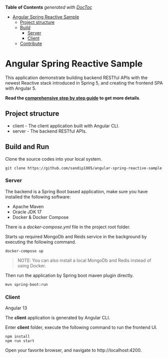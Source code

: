 <!-- START doctoc generated TOC please keep comment here to allow auto update -->
<!-- DON'T EDIT THIS SECTION, INSTEAD RE-RUN doctoc TO UPDATE -->
**Table of Contents**  *generated with [DocToc](https://github.com/thlorenz/doctoc)*

- [Angular Spring Reactive Sample](#angular-spring-reactive-sample)
  - [Project structure](#project-structure)
  - [Build](#build)
    - [Server](#server)
    - [Client](#client)
  - [Contribute](#contribute)

<!-- END doctoc generated TOC please keep comment here to allow auto update -->

# Angular Spring Reactive Sample

This application demonstrate building backend RESTful APIs with the newest Reactive stack introduced in Spring 5, and creating the frontend SPA with Angular 5.

**Read the [comprehensive step by step guide](GUIDE.md) to get more details**.

## Project structure

* client - The client application built with Angular CLI.
* server - The backend RESTful APIs.


## Build and Run

Clone the source codes into your local system.

```
git clone https://github.com/sandip1805/angular-spring-reactive-sample
```

### Server 

The backend is a Spring Boot based application, make sure you have installed the following software:

* Apache Maven
* Oracle JDK 17
* Docker & Docker Compose 

There is a *docker-compose.yml* file in the project root folder. 

Starts up required MongoDb and Reids service in the background by executing the following command.

```
docker-compose up
```

> NOTE: You can also install a local MongoDb and Redis instead of using Docker.

Then run the application by Spring boot maven plugin directly.

```
mvn spring-boot:run
```

### Client

Angular 13

The **client** application is generated by Angular CLI. 

Enter **client** folder, execute the following command to run the frontend UI.

```
npm install
npm run start
```

Open your favorite browser, and navigate to http://localhost:4200.
